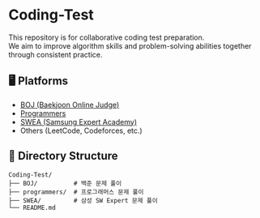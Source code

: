 # Coding-Test

This repository is for collaborative coding test preparation.  
We aim to improve algorithm skills and problem-solving abilities together through consistent practice.

## 🖥️ Platforms
- [BOJ (Baekjoon Online Judge)](https://www.acmicpc.net/)
- [Programmers](https://school.programmers.co.kr/)
- [SWEA (Samsung Expert Academy)](https://swexpertacademy.com/)
- Others (LeetCode, Codeforces, etc.)

## 📁 Directory Structure
```plaintext
Coding-Test/
├── BOJ/          # 백준 문제 풀이
├── programmers/  # 프로그래머스 문제 풀이
├── SWEA/         # 삼성 SW Expert 문제 풀이
└── README.md
```
